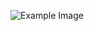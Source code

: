 ![Example Image](https://raw.githubusercontent.com/addff/2310-ICT602/main/M3CS2666A/Team%201%20-%20Solidariti/Lab%20Work%202/kelassir.jpg)
